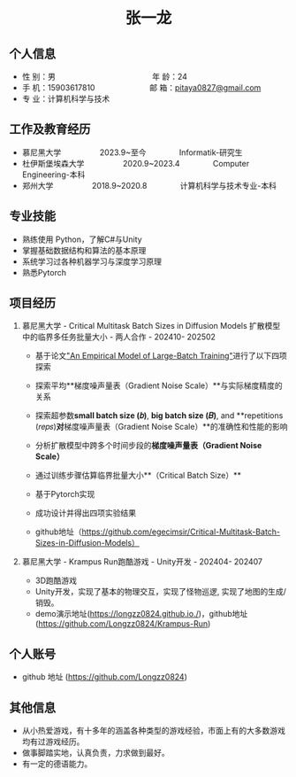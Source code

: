  <center>
     <h1>张一龙</h1>
 </center>

## 个人信息

* 性 别：男&emsp;&emsp;&emsp;&emsp;&emsp;&emsp;&emsp;&emsp;&emsp;&emsp;&emsp;&emsp;&ensp;年 龄：24
* 手 机：15903617810 &emsp;&emsp;&emsp;&emsp;&emsp;&emsp;&ensp;  邮 箱：pitaya0827@gmail.com
* 专 业：计算机科学与技术 &emsp;&emsp;&emsp;&emsp;&emsp; 

## 工作及教育经历

* 慕尼黑大学&emsp;&emsp;&emsp;&emsp;&emsp;2023.9~至今&emsp;&emsp;&emsp;&emsp; Informatik-研究生
* 杜伊斯堡埃森大学&emsp;&emsp;&emsp;&emsp;&emsp;2020.9~2023.4&emsp;&emsp;&emsp;&emsp; Computer Engineering-本科
* 郑州大学&emsp;&emsp;&emsp;&emsp;&emsp;2018.9~2020.8&emsp;&emsp;&emsp;&emsp; 计算机科学与技术专业-本科

## 专业技能

* 熟练使用 Python，了解C#与Unity
* 掌握基础数据结构和算法的基本原理
* 系统学习过各种机器学习与深度学习原理
* 熟悉Pytorch

## 项目经历

1. 慕尼黑大学 - Critical Multitask Batch Sizes in Diffusion Models 扩散模型中的临界多任务批量大小 - 两人合作 - 202410- 202502
    * 基于论文["An Empirical Model of Large-Batch Training"](https://arxiv.org/abs/1812.06162)进行了以下四项探索
    * 探索平均**梯度噪声量表（Gradient Noise Scale）**与实际梯度精度的关系
    * 探索超参数**small batch size (𝑏)**, **big batch size (𝐵)**, and **repetitions (𝑟𝑒𝑝𝑠)**对**梯度噪声量表（Gradient Noise Scale）**的准确性和性能的影响
    * 分析扩散模型中跨多个时间步段的**梯度噪声量表（Gradient Noise Scale）**
    * 通过训练步骤估算临界批量大小**（Critical Batch Size）**
      
    * 基于Pytorch实现
    * 成功设计并得出四项实验结果
    * github地址（https://github.com/egecimsir/Critical-Multitask-Batch-Sizes-in-Diffusion-Models）

2. 慕尼黑大学 - Krampus Run跑酷游戏 - Unity开发 - 202404- 202407
    * 3D跑酷游戏
    * Unity开发，实现了基本的物理交互，实现了怪物巡逻, 实现了地图的生成/销毁。
    * demo演示地址(https://longzz0824.github.io./)，github地址(https://github.com/Longzz0824/Krampus-Run)


## 个人账号
* github 地址 (https://github.com/Longzz0824)

## 其他信息
* 从小热爱游戏，有十多年的涵盖各种类型的游戏经验，市面上有的大多数游戏均有过游戏经历。
* 做事脚踏实地，认真负责，力求做到最好。
* 有一定的德语能力。



